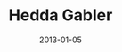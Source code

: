 ---
subheader: ''
description: "<p>At the center of the play is one of the greatest roles in modern\
  \ drama, the fascinating Hedda Gabler, who finds herself stranded in a seemingly\
  \ ordinary but dangerously imbalanced domestic system. It includes her husband,\
  \ the ambitious scholar George Tesman, his doting Aunt Julie and the powerful Judge\
  \ Brack, who seems intent on playing a very large role in the young couple's life.\
  \ Into this mix comes an old schoolmate of Hedda's, Thea Elvsted, who has courageously\
  \ abandoned a loveless marriage in favor of the passionate partnership she has found\
  \ with the troubled Eilert Lovborg, a brilliant thinker who is an academic rival\
  \ of Tesman's and who shares an intense secret history with Hedda. Employing methods\
  \ that virtually defined the modern psychological drama, Ibsen stealthily reveals\
  \ the bitter conflicts and thwarted longings that lie just below the \"civilized\"\
  \ transactions of daily life.</p><p>by\_<strong>Henrik\_Ibsen</strong><br/>\n\t\
  directed by <strong>James Fleming</strong></p><p><strong>Cast</strong></p> <p><strong>Eleanor\
  \ Clifford </strong>(Hedda Gabler) is a second-year Psychology major in the College.\
  \ She is a member of University Theater Committee and has previously appeared in\
  \ <em>Henry VI</em> (Rutland), Winter 2012 Workshops, and <em>The Real Thing</em>\
  \ (Annie). Last spring, she directed the workshop <em>First Love</em>.</p><p><strong>Thomas\
  \ Meerschwam</strong> (George Tesman) is a first-year student in the College. He\
  \ is currently undecided about his major. This is his first University Theater production.</p><p><strong>Lexi\
  \ Turner</strong> (Aunt Julia) is a first-year student in the College. She tenuously\
  \ plans to major in TAPS and a yet to be determined second major. This is her first\
  \ appearance in a University Theater production.</p><p><strong>Lizzy Lewis</strong>\
  \ (Thea Elvsted) is a fourth-year Comparative Literature major. Her UT acting credits\
  \ included <a href=\"http://arts.uchicago.edu/content/house-yes\"><em>The House\
  \ of Yes</em></a> (Jackie-O), <em>This Property is Condemned</em> (Willie), <em>Much\
  \ Ado About Nothing</em> (Hero), and <em>Into the Woods</em> (Cinderella). She has\
  \ also costume designed and is the Secretary of the Dean's Men Board.</p> <p><strong>Brandon\
  \ Callender</strong> (Judge Brack) is a second-year Computer Science major in the\
  \ College. He previously appeared in A Scene from <em>Richard III </em>(Richard\
  \ III), <em>Hotel Nepenthe</em> (Actor 4, Ensemble), and several New Work Week and\
  \ Theater[24] productions.</p><p><strong>Christopher Deakin</strong> (Eilert Lovborg)\
  \ is a third-year majoring in Theater and Performance Studies. He has previously\
  \ appeared in <a href=\"http://arts.uchicago.edu/content/house-yes\"><em>The House\
  \ of Yes</em></a> (Marty), <em>The Glass Menagerie</em> (Tom), and <em>The Lion\
  \ in Winter</em> (John).</p><p><strong>Ellie Smith </strong>(Berta) is a first-year\
  \ prospective Political Science and History double major. She is very excited to\
  \ be acting in her first UT show.</p><p><strong>Artistic/Production Staff</strong></p><p><strong>Tess\
  \ Drummond</strong> (Stage Manager) is a fourth-year in the College and a French/TAPS\
  \ double-major. Her previous work as Stage Manager includes <em>Hamlet</em>, <em>The\
  \ Homecoming</em>, <em>True West</em>, <em>Proof</em>, and <em>The Glass Menagerie</em>\
  \ with University Theater, as well as serving as an Assistant Stage Manager for\
  \ <em>Sketchbook: Reincarnate</em> (Collaboraction Theater Company). She is also\
  \ a Curator of UChicago's Theater[24] Festival, and has stage managed five productions\
  \ with them.</p><p><strong>Andrew MacKie-Mason </strong>(Lighting Designer) is a\
  \ fourth-year Math and Philosophy major. He has previous designed lights for <em>The\
  \ Merchant of Venice</em>, <em>The Credeaux Canvas</em>, <em>Cymbeline</em>, and\
  \ <em>The Violet Hour</em>.</p><p><strong>Sara Lu</strong> (Sound Designer) is a\
  \ third-year majoring in Biology and Music. She has been involved in sound since\
  \ high school, and with UT she has sound designed <em>The Drowsy Chaperone</em>,\
  \ <em>The Credeaux Canvas</em>, <em>This Is Our Youth</em>, <em>Reefer Madness</em>,\
  \ <em>The Homecoming </em>(assistant), and <em>An Actor Prepares</em> (assistant).</p><p><strong>Quinn\
  \ Georgic</strong> (Props Designer) is a second-year in the College and is a French\
  \ and International Studies major. Last year he worked on <em>The Credeaux Canvas</em>\
  \ (Asst. Director). He looks forward to doing more UT productions in the future.</p><p><strong>Hannah\
  \ Nyhart</strong> (Dramaturg) is a third-year Political Science major in the College.\
  \ She remains unclear on the pronunciation and various forms of the word dramaturg.</p>\
  \ <p><strong>Lauren Saunders</strong> (Costume Designer) is a second-year Physics\
  \ major in the College.\_ She previously designed costumes for <em>The Credeaux\
  \ Canvas</em>, and has been seen onstage in Theater[24] and CES's <em>'Tis Pity\
  \ She's a Whore </em>(Philotis).</p><p><strong>Benjamin Heller</strong> (Production\
  \ Manager) is a fourth-year Political Science major. He has production managed several\
  \ shows with University Theater and is the organization's treasurer.</p> <p><strong>Samuel\
  \ Giddins</strong> (Master Electrician) is a first-year Economics and Computer Science\
  \ major in the College. This is his first UT show.</p><p><strong>Jacob Mulcahy</strong>\
  \ (Master Carpenter) is a third-year Physics major in the College. He has previously\
  \ worked as an assistant set designer/carpenter for <em>This Is Our Youth</em> and\
  \ <em>The Merchant of Venice</em>.</p><p><strong>Michael Findley</strong> (Assistant\
  \ Director) is a second-year undecided major in the College. He has previously appeared\
  \ in <em>The Drowsy Chaperone</em> (Robert), <em>The Real Thing</em> (Max), and\
  \ will be performing in <em>Grey Gardens</em> this fall.</p><p><strong>Natalie Wagner</strong>\
  \ (Assistant Stage Manager) is a first-year student in the College. Other than Theater[24],\
  \ for which she was a designer, this will be her first UT production.</p><p><strong>Ariela\
  \ Subar</strong> (Assistant Lighting Designer) is a first-year in the College.\_\
  \ While she is undecided, she is sure that theatre and the visual arts will be a\
  \ part of her extracurricular and academic journey throughout these next four years.\_\
  \ While this is her first experience with UT, she is already enthralled with the\
  \ space and the people, and can't wait for all the productions to come.</p> <p><strong>Claire\
  \ Haupt </strong>(Assistant Production Manager) is a first-year Anthropology/Political\
  \ Science major in the College. This is her first show with University Theater.</p><p><strong>Noah\
  \ Kahrs</strong> (Assistant Sound Designer) is a first-year undergrad intending\
  \ on majoring in Music and Mathematics.\_ Despite having composed music for years\
  \ and despite a longstanding fascination with the nature of sound design, this is\
  \ his first direct involvement with theater.</p> <p><strong>Itzel Blancas</strong>\
  \ (Assistant Costume Designer) is a first-year pre-med English major in the College.\_\
  \ She is excited to be making her University Theater debut with the <em>Hedda Gabler</em>\
  \ team.</p><p><strong>Marisa Chilberg</strong> (Committee Liaison) is a third-year\
  \ Art History and TAPS major.</p>"
slug: hedda-gabler
title: Hedda Gabler
layout: show-info
quarter: fall
year: 2013
season: 2013-2014 Shows
date: 2013-01-05

---